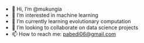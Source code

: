 - 👋 Hi, I’m @mukungia
- 👀 I’m interested in machine learning 
- 🌱 I’m currently learning evolutionary computation
- 💞️ I’m looking to collaborate on data science projects 
- 📫 How to reach me: pabedi06@gmail.com

<!---
mukungia/mukungia is a ✨ special ✨ repository because its `README.md` (this file) appears on your GitHub profile.
You can click the Preview link to take a look at your changes.
--->

